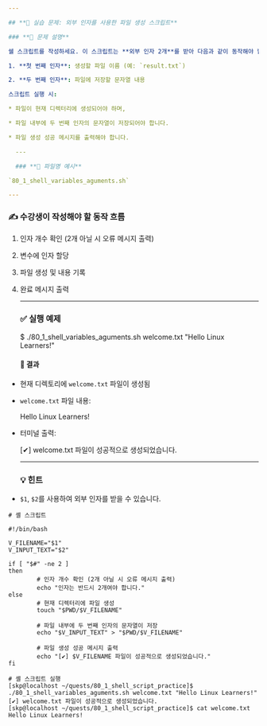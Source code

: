 ```yaml
---

## **🧪 실습 문제: 외부 인자를 사용한 파일 생성 스크립트**

### **📘 문제 설명**

쉘 스크립트를 작성하세요. 이 스크립트는 **외부 인자 2개**를 받아 다음과 같이 동작해야 합니다:

1. **첫 번째 인자**: 생성할 파일 이름 (예: `result.txt`)

2. **두 번째 인자**: 파일에 저장할 문자열 내용

스크립트 실행 시:

* 파일이 현재 디렉터리에 생성되어야 하며,

* 파일 내부에 두 번째 인자의 문자열이 저장되어야 합니다.

* 파일 생성 성공 메시지를 출력해야 합니다.

  ---

  ### **📄 파일명 예시**

`80_1_shell_variables_aguments.sh`

---
```


### **✍️ 수강생이 작성해야 할 동작 흐름**

1. 인자 개수 확인 (2개 아닐 시 오류 메시지 출력)

2. 변수에 인자 할당

3. 파일 생성 및 내용 기록

4. 완료 메시지 출력

   ---

   ### **✅ 실행 예제**

   $ ./80\_1\_shell\_variables\_aguments.sh welcome.txt "Hello Linux Learners\!"  
   

   #### **📂 결과**

* 현재 디렉토리에 `welcome.txt` 파일이 생성됨

* `welcome.txt` 파일 내용:

  Hello Linux Learners\!  
    
* 터미널 출력:

  \[✔\] welcome.txt 파일이 성공적으로 생성되었습니다.  
    
  ---

  ### **💡 힌트**

* `$1`, `$2`를 사용하여 외부 인자를 받을 수 있습니다.


```shell
# 셸 스크립트

#!/bin/bash

V_FILENAME="$1"
V_INPUT_TEXT="$2"

if [ "$#" -ne 2 ]
then
        # 인자 개수 확인 (2개 아닐 시 오류 메시지 출력)
        echo "인자는 반드시 2개여야 합니다."
else
        # 현재 디렉터리에 파일 생성
        touch "$PWD/$V_FILENAME"

        # 파일 내부에 두 번째 인자의 문자열이 저장
        echo "$V_INPUT_TEXT" > "$PWD/$V_FILENAME"

        # 파일 생성 성공 메시지 출력
        echo "[✔] $V_FILENAME 파일이 성공적으로 생성되었습니다."
fi
```



```shell
# 셸 스크립트 실행
[skp@localhost ~/quests/80_1_shell_script_practice]$ ./80_1_shell_variables_aguments.sh welcome.txt "Hello Linux Learners!"
[✔] welcome.txt 파일이 성공적으로 생성되었습니다.
[skp@localhost ~/quests/80_1_shell_script_practice]$ cat welcome.txt 
Hello Linux Learners!
```

